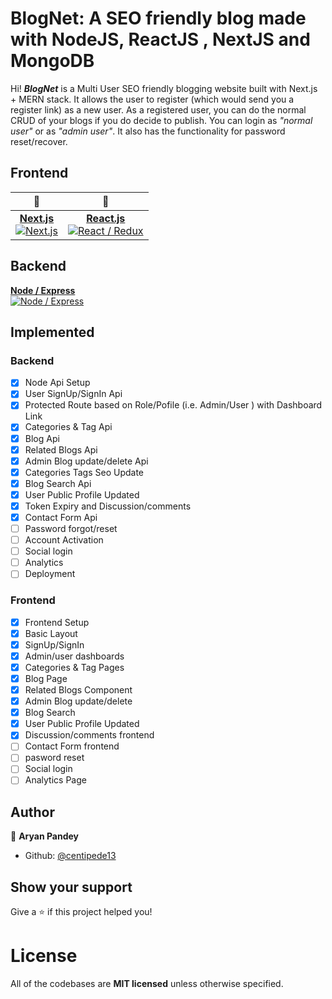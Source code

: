﻿# BlogNet: A SEO friendly blog made with NodeJS, ReactJS , NextJS and MongoDB

Hi! ***BlogNet*** is a Multi User SEO friendly blogging website built with Next.js + MERN stack. It allows the user to register (which would send you a register link) as a new user. As a registered user, you can do the normal CRUD of your blogs if you do decide to publish. You can login as *"normal user"* or as *"admin user"*. It also has the functionality for password reset/recover.


## Frontend
| 🥇 | 🥈 | 
| :---:         |     :---:      |
| [**Next.js**<br/> ![Next.js](https://raw.githubusercontent.com/reck1ess/next-realworld-example-app/master/project-logo.png)](https://github.com/centipede13/BlogNet-NextJS-SEOblog)|[**React.js**<br/> ![React / Redux](https://raw.githubusercontent.com/gothinkster/react-redux-realworld-example-app/master/project-logo.png)](https://github.com/centipede13/BlogNet-NextJS-SEOblog)

## Backend
 [**Node / Express**<br/> ![Node / Express](https://raw.githubusercontent.com/gothinkster/node-express-realworld-example-app/master/project-logo.png)](https://github.com/centipede13/BlogNet-NextJS-SEOblog)

## Implemented

### Backend

 - [x] Node Api Setup
 - [x] User SignUp/SignIn Api
 - [x] Protected Route based on Role/Pofile (i.e. Admin/User ) with  Dashboard Link
 - [x] Categories & Tag Api
 - [x] Blog Api
 - [x] Related Blogs Api
 - [x] Admin Blog update/delete Api
 - [x] Categories Tags Seo Update
 - [x] Blog Search Api
 - [x] User Public Profile Updated
 - [x] Token Expiry and Discussion/comments 
 - [x] Contact Form Api
 - [ ] Password forgot/reset
 - [ ] Account Activation
 - [ ] Social login
 - [ ] Analytics
 - [ ] Deployment

### Frontend

 - [x] Frontend Setup
 - [x] Basic Layout
 - [x] SignUp/SignIn
 - [x] Admin/user dashboards
 - [x] Categories & Tag Pages
 - [x] Blog Page
 - [x] Related Blogs Component
 - [x] Admin Blog update/delete
 - [x] Blog Search
 - [x] User Public Profile Updated
 - [x] Discussion/comments frontend
 - [ ] Contact Form frontend
 - [ ] pasword reset
 - [ ] Social login
 - [ ] Analytics Page

## Author
👤 **Aryan Pandey**
* Github: [@centipede13](https://github.com/centipede13)

## Show your support

Give a ⭐️ if this project helped you!

# License
All of the codebases are **MIT licensed** unless otherwise specified.

<br />

